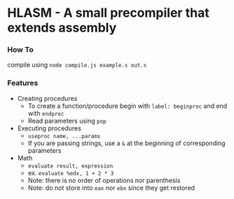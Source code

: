 # HLASM - A small precompiler that extends assembly

### How To
compile using `node compile.js example.s out.s`  

### Features
* Creating procedures
  * To create a function/procedure begin with `label: beginproc` and end with `endproc`
  * Read parameters using `pop`
* Executing procedures
  * `useproc name, ...params`
  * If you are passing strings, use a `&` at the beginning of corresponding parameters
* Math
  * `evaluate result, expression`
  * ex. `evaluate %edx, 1 + 2 * 3`
  * Note: there is no order of operations nor parenthesis
  * Note: do not store into `eax` nor `ebx` since they get restored
